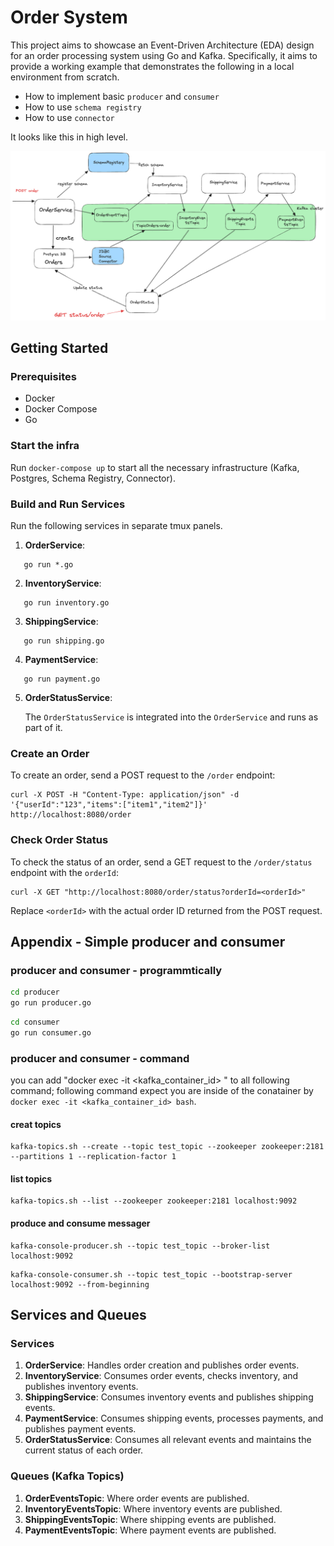 # Order System

This project aims to showcase an Event-Driven Architecture (EDA) design for an order processing system using Go and Kafka. Specifically, it aims to provide a working example that demonstrates the following in a local environment from scratch.

- How to implement basic `producer` and `consumer`
- How to use `schema registry`
- How to use `connector`

It looks like this in high level.

![arch](image.png)


## Getting Started

### Prerequisites
- Docker
- Docker Compose
- Go

### Start the infra

Run `docker-compose up` to start all the necessary infrastructure (Kafka, Postgres, Schema Registry, Connector).

### Build and Run Services

Run the following services in separate tmux panels.

1. **OrderService**:
```
   go run *.go
```

2. **InventoryService**:
```
   go run inventory.go
```

3. **ShippingService**:
```
   go run shipping.go
```

4. **PaymentService**:
```
   go run payment.go
```

5. **OrderStatusService**:

   The `OrderStatusService` is integrated into the `OrderService` and runs as part of it.

### Create an Order

To create an order, send a POST request to the `/order` endpoint:

```
curl -X POST -H "Content-Type: application/json" -d '{"userId":"123","items":["item1","item2"]}' http://localhost:8080/order
```

### Check Order Status

To check the status of an order, send a GET request to the `/order/status` endpoint with the `orderId`:

```
curl -X GET "http://localhost:8080/order/status?orderId=<orderId>"
```

Replace `<orderId>` with the actual order ID returned from the POST request.


## Appendix  - Simple producer and consumer

### producer and consumer - programmtically

```bash
cd producer
go run producer.go
```

```bash
cd consumer
go run consumer.go
```

### producer and consumer - command

you can add "docker exec -it <kafka_container_id> " to all following command; following command expect you are inside of the conatainer by `docker exec -it <kafka_container_id> bash`.

#### creat topics

```
kafka-topics.sh --create --topic test_topic --zookeeper zookeeper:2181 --partitions 1 --replication-factor 1
```

#### list topics

```
kafka-topics.sh --list --zookeeper zookeeper:2181 localhost:9092
```

#### produce and consume messager

```
kafka-console-producer.sh --topic test_topic --broker-list localhost:9092
```

```
kafka-console-consumer.sh --topic test_topic --bootstrap-server localhost:9092 --from-beginning
```

## Services and Queues

### Services
1. **OrderService**: Handles order creation and publishes order events.
2. **InventoryService**: Consumes order events, checks inventory, and publishes inventory events.
3. **ShippingService**: Consumes inventory events and publishes shipping events.
4. **PaymentService**: Consumes shipping events, processes payments, and publishes payment events.
5. **OrderStatusService**: Consumes all relevant events and maintains the current status of each order.

### Queues (Kafka Topics)
1. **OrderEventsTopic**: Where order events are published.
2. **InventoryEventsTopic**: Where inventory events are published.
3. **ShippingEventsTopic**: Where shipping events are published.
4. **PaymentEventsTopic**: Where payment events are published.
